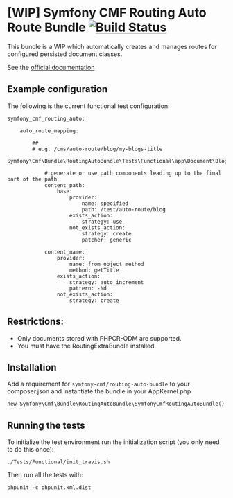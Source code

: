 # [WIP] Symfony CMF Routing Auto Route Bundle [![Build Status](https://secure.travis-ci.org/symfony-cmf/RoutingAutoBundle.png)](http://travis-ci.org/symfony-cmf/RoutingAutoBundle)

This bundle is a WIP which automatically creates and manages routes for configured persisted 
document classes.

See the [official documentation](http://symfony.com/doc/master/cmf/bundles/routing-auto.html)

## Example configuration

The following is the current functional test configuration:

    symfony_cmf_routing_auto:

        auto_route_mapping:

            ## 
            # e.g. /cms/auto-route/blog/my-blogs-title
            Symfony\Cmf\Bundle\RoutingAutoBundle\Tests\Functional\app\Document\Blog:

                # generate or use path components leading up to the final part of the path
                content_path:
                    base:
                        provider: 
                            name: specified
                            path: /test/auto-route/blog
                        exists_action:
                            strategy: use
                        not_exists_action:
                            strategy: create
                            patcher: generic

                content_name:
                    provider: 
                        name: from_object_method
                        method: getTitle
                    exists_action: 
                        strategy: auto_increment
                        pattern: -%d
                    not_exists_action: 
                        strategy: create

## Restrictions:

 * Only documents stored with PHPCR-ODM are supported.
 * You must have the RoutingExtraBundle installed.

## Installation

Add a requirement for ``symfony-cmf/routing-auto-bundle`` to your
composer.json and instantiate the bundle in your AppKernel.php

    new Symfony\Cmf\Bundle\RoutingAutoBundle\SymfonyCmfRoutingAutoBundle()

## Running the tests

To initialize the test environment run the initialization script (you only need
to do this once):

    ./Tests/Functional/init_travis.sh

Then run all the tests with:

    phpunit -c phpunit.xml.dist
